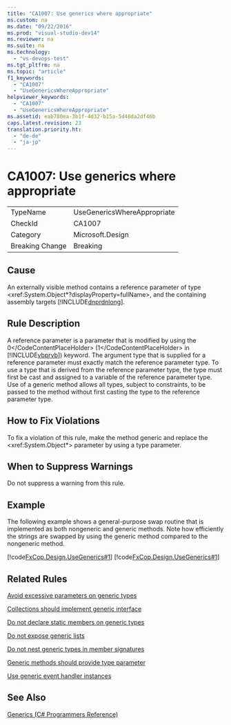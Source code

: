 ```yaml
---
title: "CA1007: Use generics where appropriate"
ms.custom: na
ms.date: "09/22/2016"
ms.prod: "visual-studio-dev14"
ms.reviewer: na
ms.suite: na
ms.technology: 
  - "vs-devops-test"
ms.tgt_pltfrm: na
ms.topic: "article"
f1_keywords: 
  - "CA1007"
  - "UseGenericsWhereAppropriate"
helpviewer_keywords: 
  - "CA1007"
  - "UseGenericsWhereAppropriate"
ms.assetid: eab780ea-3b1f-4d32-b15a-5d48da2df46b
caps.latest.revision: 23
translation.priority.ht: 
  - "de-de"
  - "ja-jp"
---
```

# CA1007: Use generics where appropriate
|||  
|-|-|  
|TypeName|UseGenericsWhereAppropriate|  
|CheckId|CA1007|  
|Category|Microsoft.Design|  
|Breaking Change|Breaking|  
  
## Cause  
 An externally visible method contains a reference parameter of type \<xref:System.Object*?displayProperty=fullName>, and the containing assembly targets [!INCLUDE[dnprdnlong](../vs140/includes/dnprdnlong_md.md)].  
  
## Rule Description  
 A reference parameter is a parameter that is modified by using the <CodeContentPlaceHolder>0\</CodeContentPlaceHolder> (<CodeContentPlaceHolder>1\</CodeContentPlaceHolder> in [!INCLUDE[vbprvb](../vs140/includes/vbprvb_md.md)]) keyword. The argument type that is supplied for a reference parameter must exactly match the reference parameter type. To use a type that is derived from the reference parameter type, the type must first be cast and assigned to a variable of the reference parameter type. Use of a generic method allows all types, subject to constraints, to be passed to the method without first casting the type to the reference parameter type.  
  
## How to Fix Violations  
 To fix a violation of this rule, make the method generic and replace the \<xref:System.Object*> parameter by using a type parameter.  
  
## When to Suppress Warnings  
 Do not suppress a warning from this rule.  
  
## Example  
 The following example shows a general-purpose swap routine that is implemented as both nongeneric and generic methods. Note how efficiently the strings are swapped by using the generic method compared to the nongeneric method.  
  
 [!code[FxCop.Design.UseGenerics#1](../vs140/codesnippet/VisualBasic/ca1007--use-generics-where-appropriate_1.vb)]
[!code[FxCop.Design.UseGenerics#1](../vs140/codesnippet/CSharp/ca1007--use-generics-where-appropriate_1.cs)]  
  
## Related Rules  
 [Avoid excessive parameters on generic types](../vs140/ca1005--avoid-excessive-parameters-on-generic-types.md)  
  
 [Collections should implement generic interface](../vs140/ca1010--collections-should-implement-generic-interface.md)  
  
 [Do not declare static members on generic types](../vs140/ca1000--do-not-declare-static-members-on-generic-types.md)  
  
 [Do not expose generic lists](../vs140/ca1002--do-not-expose-generic-lists.md)  
  
 [Do not nest generic types in member signatures](../vs140/ca1006--do-not-nest-generic-types-in-member-signatures.md)  
  
 [Generic methods should provide type parameter](../vs140/ca1004--generic-methods-should-provide-type-parameter.md)  
  
 [Use generic event handler instances](../vs140/ca1003--use-generic-event-handler-instances.md)  
  
## See Also  
 [Generics (C# Programmers Reference)](../vs140/generics--csharp-programming-guide-.md)